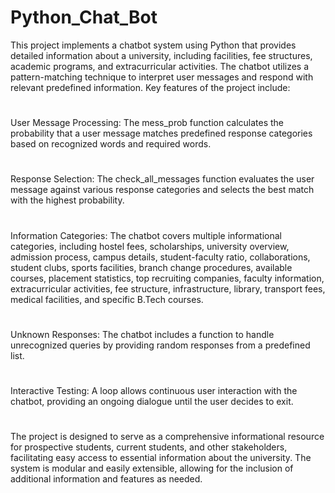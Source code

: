 # Python_Chat_Bot

 This project implements a chatbot system using Python that provides detailed information about a university, including facilities, fee structures, academic programs, and extracurricular activities. The chatbot utilizes a pattern-matching technique to interpret user messages and respond with relevant predefined information. Key features of the project include:

# 
 User Message Processing: The mess_prob function calculates the probability that a user message matches predefined response categories based on recognized words and required words.
 #
Response Selection: The check_all_messages function evaluates the user message against various response categories and selects the best match with the highest probability.
#
Information Categories: The chatbot covers multiple informational categories, including hostel fees, scholarships, university overview, admission process, campus details, student-faculty ratio, collaborations, student clubs, sports facilities, branch change procedures, available courses, placement statistics, top recruiting companies, faculty information, extracurricular activities, fee structure, infrastructure, library, transport fees, medical facilities, and specific B.Tech courses.
#
Unknown Responses: The chatbot includes a function to handle unrecognized queries by providing random responses from a predefined list.
#
Interactive Testing: A loop allows continuous user interaction with the chatbot, providing an ongoing dialogue until the user decides to exit.
#
The project is designed to serve as a comprehensive informational resource for prospective students, current students, and other stakeholders, facilitating easy access to essential information about the university. The system is modular and easily extensible, allowing for the inclusion of additional information and features as needed.
